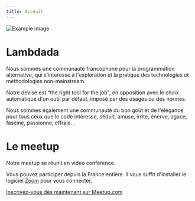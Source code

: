 ```yaml
---
title: Acceuil
---
```


![Example image](/img/lambdada.png)

# Lambdada

Nous sommes une communauté francophone pour la programmation alternative, qui
s'interesse à l'exploration et la pratique des technologies et methodologies
non-mainstream.

Notre devise est "the right tool for the job", en opposition avec le choix
automatique d'un outil par défaut, imposé par des usages ou des normes.

Nous sommes également une communauté du bon goût et de l'élégance pour tous
ceux que le code intéresse, séduit, amuse, irrite, énerve, agace, fascine,
passionne, effraie...

# Le meetup

Notre meetup se réunit en video conférence.

Vous pouvez participer depuis la France entière. Il vous suffit d'installer le logiciel [Zoom](https://zoom.us/) pour vous connecter.


[Inscrivez-vous dès maintenant sur Meetup.com](https://www.meetup.com/fr-FR/Lambdada/)